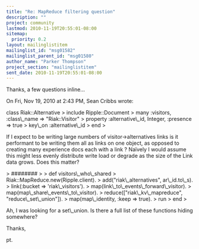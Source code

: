 ```yaml
---
title: "Re: MapReduce filtering question"
description: ""
project: community
lastmod: 2010-11-19T20:55:01-08:00
sitemap:
  priority: 0.2
layout: mailinglistitem
mailinglist_id: "msg01582"
mailinglist_parent_id: "msg01580"
author_name: "Parker Thompson"
project_section: "mailinglistitem"
sent_date: 2010-11-19T20:55:01-08:00
---
```



Thanks, a few questions inline...

On Fri, Nov 19, 2010 at 2:43 PM, Sean Cribbs  wrote:

class Riak::Alternative
&gt; include Ripple::Document
&gt; many :visitors, :class\\_name =&gt; "Riak::Visitor"
&gt; property :alternative\\_id, Integer, :presence =&gt; true
&gt; key\\_on :alternative\\_id
&gt; end
&gt;

If I expect to be writing large numbers of visitor-&gt;alternatives links is it
performant to be writing them all as links on one object, as opposed to
creating many experience docs each with a link ? Naïvely I would assume
this might less evenly distribute write load or degrade as the size of the
Link data grows. Does this matter?


&gt; ########
&gt;
&gt; def visitors\\_who\\_shared
&gt; Riak::MapReduce.new(Ripple.client).
&gt; add("riak\\_alternatives", ar\\_id.to\\_s).
&gt; link(:bucket =&gt; 'riak\\_visitors').
&gt; map(link\\_to\\_events\\_forward\\_visitor).
&gt; map(map\\_share\\_events\\_to\\_visitor).
&gt; reduce(["riak\\_kv\\_mapreduce", "reduce\\_set\\_union"]).
&gt; map(map\\_identity, :keep =&gt; true).
&gt; run
&gt; end
&gt;

Ah, I was looking for a set\\_union. Is there a full list of these functions
hiding somewhere?

Thanks,

pt.
